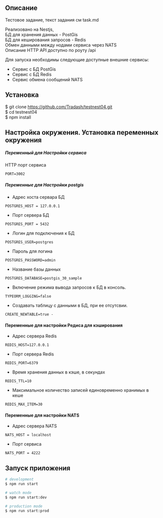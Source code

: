 
## Описание

Тестовое задание, текст задания см task.md

Реализовано на Nestjs,<br>
БД для хранения данных - PostGis <br>
БД для кеширования запросов - Redis<br>
Обмен данными между нодами сервиса через NATS<br>
Описание HTTP API доступно по роуту /api <br>

Для запуска необходимы следующие доступные внешние сервисы:
- Сервис с БД PostGis
- Сервис с БД Redis
- Сервис обмена сообщений NATS 

## Установка

$ git clone https://github.com/Tradash/testnest04.git<br>
$ cd testnest04<br>
$ npm install<br>

## Настройка окружения. Установка переменных окружения
##### Переменный для Настройки сервиса
HTTP порт сервиса
```
PORT=3002
```
##### Переменные для Настройки postgis
- Адрес хоста сервара БД
```
POSTGRES_HOST = 127.0.0.1
```
- Порт сервера БД
```
POSTGRES_PORT = 5432
```
- Логин для подключения к БД
``` 
POSTGRES_USER=postgres
```
- Пароль для логина
```
POSTGRES_PASSWORD=admin
```
- Название базы данных
```
POSTGRES_DATABASE=postgis_30_sample
```
- Включение режима вывода запросов к БД в консоль.
```
TYPEORM_LOGGING=false
```
- Создавать таблицу с данными в БД, при ее отсутсвии.
```
CREATE_NEWTABLE=true - 
```

#### Переменные для настройки Редиса для кэширования
- Адрес сервера Redis
```
REDIS_HOST=127.0.0.1
```
- Порт сервера Redis
```
REDIS_PORT=6379
```
- Время хранения данных в кэше, в секундах
``` 
REDIS_TTL=10
```
- Максимальное количество записей единовременно хранимых в кеше
```
REDIS_MAX_ITEM=30
```

#### Переменные для настройки NATS
- Адрес сервера NATS
```
NATS_HOST = localhost
```
- Порт сервиса
```
NATS_PORT = 4222
```

## Запуск приложения
```bash
# development
$ npm run start

# watch mode
$ npm run start:dev

# production mode
$ npm run start:prod
```
